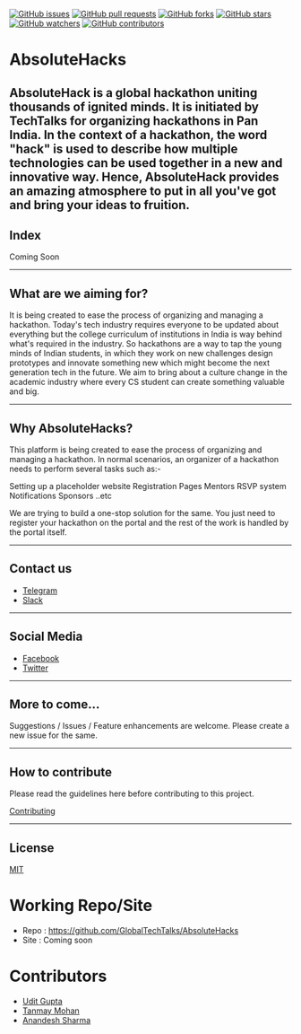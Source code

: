 [![GitHub issues](https://img.shields.io/github/issues/GlobalTechTalks/AbsoluteHacks.svg)](https://github.com/GlobalTechTalks/AbsoluteHacks/issues)
[![GitHub pull requests](https://img.shields.io/github/issues-pr/GlobalTechTalks/AbsoluteHacks.svg)](https://github.com/GlobalTechTalks/AbsoluteHacks/pulls)
[![GitHub forks](https://img.shields.io/github/forks/GlobalTechTalks/AbsoluteHacks.svg?style=social&label=Fork)](https://github.com/GlobalTechTalks/AbsoluteHacks/network)
[![GitHub stars](https://img.shields.io/github/stars/GlobalTechTalks/AbsoluteHacks.svg?style=social&label=Stars)](https://github.com/GlobalTechTalks/AbsoluteHacks/stargazers)
[![GitHub watchers](https://img.shields.io/github/watchers/GlobalTechTalks/AbsoluteHacks.svg?style=social&label=Watch)](https://github.com/GlobalTechTalks/AbsoluteHacks/watchers)
[![GitHub contributors](https://img.shields.io/github/contributors/GlobalTechTalks/AbsoluteHacks.svg)](https://github.com/GlobalTechTalks/AbsoluteHacks/graphs/contributors)

# AbsoluteHacks
AbsoluteHack is a global hackathon uniting thousands of ignited minds. It is initiated by TechTalks for organizing hackathons in Pan India.
In the context of a hackathon, the word "hack" is used to describe how multiple technologies can be used together in a new and innovative way. Hence, AbsoluteHack provides an amazing atmosphere to put in all you've got and bring your ideas to fruition.
---
## Index

Coming Soon

---

## What are we aiming for?

It is being created to ease the process of organizing and managing a hackathon. Today's tech industry requires everyone to be updated about everything but the college curriculum of institutions in India is way behind what's required in the industry. So hackathons are a way to tap the young minds of Indian students, in which they work on new challenges design prototypes and innovate something new which might become the next generation tech in the future. We aim to bring about a culture change in the academic industry where every CS student can create something valuable and big.

---


## Why AbsoluteHacks?

This platform is being created to ease the process of organizing and managing a hackathon. In normal scenarios, an organizer of a hackathon needs to perform several tasks such as:-

Setting up a placeholder website
Registration Pages
Mentors
RSVP system
Notifications
Sponsors 
..etc

We are trying to build a one-stop solution for the same. You just need to register your hackathon on the portal and the rest of the work is handled by the portal itself.

---

## Contact us

* [Telegram](https://t.me/globaltechtalks)
* [Slack](https://globaltechtalks.slack.com/)


---

## Social Media 

* [Facebook](https://www.facebook.com/GlobalTechTalks/)
* [Twitter](https://twitter.com/globaltechtalks)


---
## More to come...

Suggestions / Issues / Feature enhancements are welcome. Please create a new issue for the same.

---
## How to contribute

Please read the guidelines here before contributing to this project.

[Contributing](contributions.md)

---
## License

[MIT](LICENSE)

# Working Repo/Site
* Repo : https://github.com/GlobalTechTalks/AbsoluteHacks
* Site : Coming soon

# Contributors
* [Udit Gupta](https://github.com/uditwapt)
* [Tanmay Mohan](https://github.com/tanmaymohan)
* [Anandesh Sharma](https://github.com/Anandesh-sharma)


